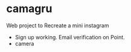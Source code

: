 # camagru
Web project to Recreate a mini instagram

* Sign up working. Email verification on Point.
* camera

